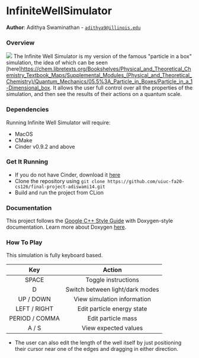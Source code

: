 # InfiniteWellSimulator

**Author**: Adithya Swaminathan - [`adithya9@illinois.edu`](mailto:example@illinois.edu)

### Overview
![](https://imgur.com/a/SZIbUcs)
The Infinite Well Simulator is my version of the famous "particle in a box" simulation, the idea of which can be seen [here]https://chem.libretexts.org/Bookshelves/Physical_and_Theoretical_Chemistry_Textbook_Maps/Supplemental_Modules_(Physical_and_Theoretical_Chemistry)/Quantum_Mechanics/05.5%3A_Particle_in_Boxes/Particle_in_a_1-Dimensional_box. It allows the user full control over all the properties of the simulation, and then see the results of their actions on a quantum scale.

### Dependencies
Running Infinite Well Simulator will require:
- MacOS
- CMake
- Cinder v0.9.2 and above

### Get It Running
- If you do not have Cinder, download it [here](https://libcinder.org/download)
- Clone the repository using
```git clone https://github.com/uiuc-fa20-cs126/final-project-adiswami14.git```
- Build and run the project from CLion

### Documentation
This project follows the [Google C++ Style Guide](https://google.github.io/styleguide/cppguide.html) with Doxygen-style
documentation. Learn more about Doxygen [here](http://www.doxygen.nl/).

### How To Play
This simulation is fully keyboard based.

| Key            | Action                            |
|:--------------:|:---------------------------------:|
| SPACE          | Toggle instructions               |
| D              | Switch between light/dark modes   |
| UP / DOWN      | View simulation information       |
| LEFT / RIGHT   | Edit particle energy state        |
| PERIOD / COMMA | Edit particle mass                |
| A / S          | View expected values              |
- The user can also edit the length of the well itself by just positioning their cursor near one of the edges and dragging in either direction.
